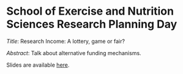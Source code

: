 # School of Exercise and Nutrition Sciences Research Planning Day

*Title*: Research Income: A lottery, game or fair?

*Abstract*: Talk about alternative funding mechanisms.

Slides are available [here](https://agbarnett.github.io/talks/lottery/slides).
